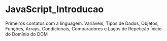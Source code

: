 # JavaScript_Introducao
Primeiros contatos com a linguagem.
Variáveis, Tipos de Dados, Objetos, Funções, Arrays, Condicionais, Comparadores e Laços de Repetição
Ínicio do Domínio do DOM
